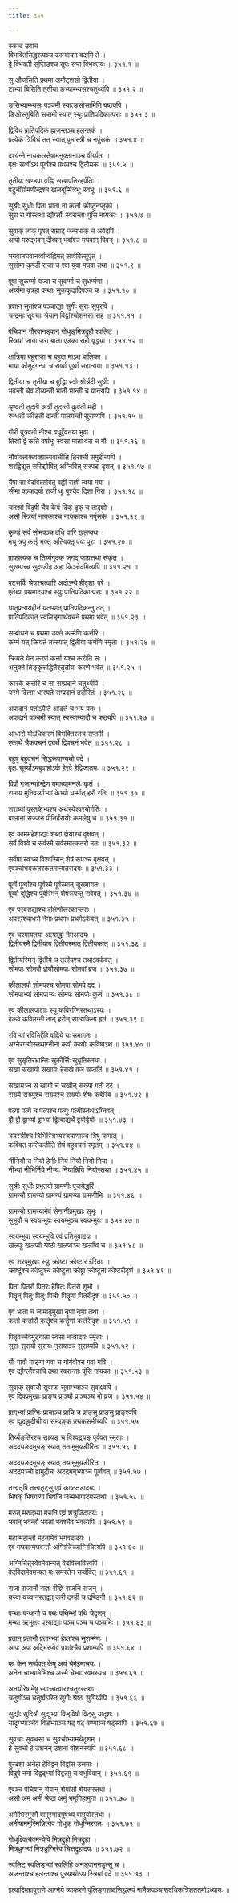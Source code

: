 ```yaml
---
title: ३५१

---
```

स्कन्द उवाच  
विभक्तिसिद्धरूपञ्च कात्यायन वदामि ते ।  
द्वे विभक्ती सुप्तिङश्च सुपः सप्त विभक्तयः ॥ ३५१.१ ॥  
  
सु औजसिति प्रथमा अमौट्‌शसो द्वितीया ।  
टाभ्यां बिसिति तृतीया ङभ्याम्भ्यसश्चतुर्थ्यपि ॥ ३५१.२ ॥  
  
ङसिभ्याम्भ्यसः पञ्चमी स्यात्ङसोसामिति षष्ठ्यपि ।  
ङिओस्तुबिति सप्तमी स्यात् स्युः प्रातिपदिकात्पराः ॥ ३५१.३ ॥  
  
द्विविधं प्रातिपदिकं ह्यजन्तञ्च हलन्तकं ।  
प्रत्येकं त्रिविधं तत् स्यात् पुमांस्त्री च नपुंसकं ॥ ३५१.४ ॥  
  
दर्श्यन्ते नायकास्तेषामनुक्तानाञ्च वीर्य्यतः ।  
वृक्षः सर्व्वोऽथ पूर्व्वश्च प्रथमश्च द्वितीयकः ॥ ३५१.५ ॥  
  
तृतीयः खण्डपा वह्निः सखापतिरहर्पतिः ।  
पटुर्नीर्ग्रामणीन्द्रश्च खलबूर्म्मित्रभूः स्वभूः ॥ ३५१.६ ॥  
  
सुश्रीः सुधीः पिता भ्राता ना कर्त्ता क्रोष्टुनप्तृकौ ।  
सुरा रा गौस्तथा द्यौर्ग्लौः स्वरान्ताः पुंसि नायकाः ॥ ३५१.७ ॥  
  
सुवाक् त्वक् पृषत् सम्राट् जन्मभाक् च अवेदपि ।  
आपो मरुद्भवन् दीव्यन् भवांश्च मघवान् पिवन् ॥ ३५१.८ ॥  
  
भगवानघवानर्व्वान्वह्निमत् सर्व्ववित्सुपृत् ।  
सुसोमा कुण्डी राजा च श्वा युवा मघवा तथा ॥ ३५१.९ ॥  
  
पूषा सुकर्म्मा यज्वा च सुवर्म्मा च सुधर्म्मणा ।  
अर्य्यमा वृत्रहा पन्थाः सुककुदादिपञ्च च ॥ ३५१.१० ॥  
  
प्रशान् सुतांश्च पञ्चाद्याः सुगीः सुराः सुपूरपि ।  
चन्द्रमाः सुवचाः श्रेयान् विद्वांश्चोशनसा सह ॥ ३५१.११ ॥  
  
पेचिवान् गौरवानड्‌वान् गोधुङ्‌मित्रद्रुहौ श्वलिट् ।  
स्त्रियां जाया जरा बाला एडका सहो वृद्धया ॥ ३५१.१२ ॥  
  
क्षात्रिया बहुराजा च बहुदा माऽथ बालिका ।  
माया कौमुदगन्धा च सर्व्वा पूर्व्वा सहान्यया ॥ ३५१.१३ ॥  
  
द्वितीया च तृतीया च बुद्धिः स्त्रो श्रोर्न्नदी सुधीः ।  
भवन्ती चैव दीव्यन्ती भाती भान्ती च यान्त्यपि ॥ ३५१.१४ ॥  
  
श्रृण्वती तुदती कर्त्री तुदन्ती कुर्वती मही ।  
रुन्धती क्रीडती दान्ती पालयन्ती सुराण्यपि ॥ ३५१.१५ ॥  
  
गौरी पुत्रवती नीश्च वधूर्द्देवतया भुवा ।  
तिस्रो द्वे कति वर्षाभूः स्वसा माता वरा च गौः ॥ ३५१.१६ ॥  
  
नौर्वाक्त्वक्त्वक्प्राच्यवाचीति तिरश्ची समुदीच्यपि ।  
शरद्विद्युत् सरिद्योषित् अग्निवित् सस्पदा दृशत् ॥ ३५१.१७ ॥  
  
यैषा सा वेदवित्संवित् बह्वी राज्ञी त्वया मया ।  
सीमा पञ्चादयो राजी धूः पूश्चैव दिशा गिरा ॥ ३५१.१८ ॥  
  
चतस्रो विदुषी चैव केयं दिक् दृक् च तादृशो ।  
असौ स्त्रियां नायकाश्च नायकाश्च नपुंसके ॥ ३५१.१९ ॥  
  
कुण्डं सर्वं सोमपञ्च दधि वारि खलप्वथ ।  
मधु त्रपु कर्त्तृ भक्तृ अतिवक्तृ पयः पुरः ॥ ३५१.२० ॥  
  
प्राक्प्रत्यक् च तिर्य्यगुदक् जगद् जाग्रत्तथा सकृत् ।  
सुसम्पच्च सुदण्डीह अहः किञ्चेदमित्यपि ॥ ३५१.२१ ॥  
  
षट्‌सर्पिः श्रेयश्चत्वारि अदोऽन्ये हीदृशाः परे ।  
एतेब्यः प्रथमादयश्च स्युः प्रातिपदिकात्पराः ॥ ३५१.२२ ॥  
  
धातुप्रत्ययहीनं यत्स्यात् प्रातिपदिकन्तु तत् ।  
प्रातिपदिकात् स्वलिङ्गार्थवचने प्रथमा भवेत् ॥ ३५१.२३ ॥  
  
सम्बोधने च प्रथमा उक्ते कर्म्मणि कर्त्तरि ।  
कर्म्म यत् क्रियते तत्स्यात् द्वितीया कर्मणि स्मृता ॥ ३५१.२४ ॥  
  
क्रियते येन करणं कर्त्ता यश्च करोति सः ।  
अनुक्ते तिङ्‌कृत्तद्धितैस्तृतीया करणे भवेत् ॥ ३५१.२५ ॥  
  
कारके कर्त्तरि च सा सम्प्रदाने चतुर्थ्यपि ।  
यस्मै दित्सा धारयते सम्प्रदानं तदीरितं ॥ ३५१.२६ ॥  
  
अपादानं यतोऽपैति आदत्ते च भयं यतः ।  
अपादाने पञ्चमी स्यात् स्वस्वाम्यादौ च षष्ठ्यपि ॥ ३५१.२७ ॥  
  
आधारो योऽधिकरणं विभक्तिस्तत्र सप्तमी ।  
एकार्थे चैकवचनं द्व्यर्थे द्विवचनं भवेत् ॥ ३५१.२८ ॥  
  
बहुषु बहुवचनं सिद्धरूपाण्यथो वदे ।  
वृक्षः सूर्य्योऽमबुवाहोऽर्क हेरवे हेद्विजातयः ॥ ३५१.२९ ॥  
  
विप्रौ गजान्महेन्द्रेण यमाब्यामनलैः कृतं ।  
रामाय मुनिवर्य्याभ्यां केभ्यो धर्म्मात् हरौ रतिः ॥ ३५१.३० ॥  
  
शराब्यां पुस्तकेभ्यश्च अर्थस्येश्वरयोर्गतिः ।  
बालानां सज्जने प्रीतिर्हंसयोः कमलेषु च ॥ ३५१.३१ ॥  
  
एवं काममहेशाद्याः शब्दा ज्ञेयाश्च वृक्षवत् ।  
सर्वे विश्वे च सर्वस्मै सर्वस्मात्कतरो मतः ॥ ३५१.३२ ॥  
  
सर्वेषां स्वञ्च विश्वस्मिन् शेषं रूपञ्च वृक्षवत् ।  
एवञ्चोभयकतरकतमान्यतरादयः ॥ ३५१.३३ ॥  
  
पूर्व्वे पूर्व्वाश्च पूर्वस्मै पूर्वस्मात् सुसमागतः ।  
पूर्व्वो बुद्धिश्च पूर्वस्मिन् शेषरूपन्तु सर्ववत् ॥ ३५१.३४ ॥  
  
एवं परवराद्याश्च दक्षिणोत्तरकान्तराः ।  
अपरऱश्चाधरो नेमाः प्रथमाः प्रथमेऽर्कवत् ॥ ३५१.३५ ॥  
  
एवं चरमायतया अल्पार्द्धा नेमआदयः ।  
द्वितीयस्मै द्वितीयाय द्वितीयस्मात् द्वितीयकात् ॥ ३५१.३६ ॥  
  
द्वितीयस्मिन् द्वितीये च तृतीयश्च तथाऽर्क्कवत् ।  
सोमपाः सोमपौ ज्ञेयौसोमपाः सोमपां ब्रज ॥ ३५१.३७ ॥  
  
कीलालपौ सोमपश्च सोमपा सोमपे दद ।  
सोमपाभ्यां सोमपाभ्यः सोमपः सोमपोः कुलं ॥ ३५१.३८ ॥  
  
एवं कीलालपाद्याः स्यु कविरग्निस्तथाऽरयः ।  
हेकवे कविमग्नी तान् हरीन् सात्यकिना हृतं ॥ ३५१.३९ ॥  
  
रविभ्यां रविभिर्द्देहि वह्निये यः समागतः ।  
अग्नेरग्न्योस्तथाग्नीनां कवौ कव्योः कविष्वऽथ ॥ ३५१.४० ॥  
  
एवं सुसृतिरभ्रान्तिः सुकीर्त्तिः सुधृतिस्तथा ।  
सखा सखायौ सखायः हेसखे व्रज सप्ततिं ॥ ३५१.४१ ॥  
  
सखायञ्च स खायौ च सखीन् सख्या गतो दद ।  
सख्ये सख्युश्च सख्यश्च सख्योः शेषः कवेरिव ॥ ३५१.४२ ॥  
  
पत्या पत्ये च पत्यश्च पत्युः पत्योस्तथाऽग्निवत् ।  
द्वौ द्वौ द्वाभ्यां द्वाभ्यां द्वित्वाद्यर्थे द्वयोर्द्वयोः ॥ ३५१.४३ ॥  
  
त्रयस्त्रींश्च त्रिभिस्त्रिभ्यस्त्रयाणाञ्च त्रिषु क्रमात् ।  
कविवत् कतिकतीति शेषं वहुवचनं स्मृतम् ॥ ३५१.४४ ॥  
  
नीनियौ च नियो हेनीः नियं नियौ नियो निया ।  
नीभ्यां नीभिर्निये नीभ्यः नियान्नियि नियोस्तथा ॥ ३५१.४५ ॥  
  
सुश्रीः सुधीः प्रभृतयो ग्रामणीः पूजयेद्धरिं ।  
ग्रामण्यौ ग्रामण्यो ग्रामण्यं ग्रामण्या ग्रामणीभिः ॥ ३५१.४६ ॥  
  
ग्रामण्यो ग्रामण्यामेवं सेनानीप्रमुखाः सुभूः ।  
सुभुवौ च स्वयम्भुवः स्वयम्भुञ्च स्वयम्भुवः ॥ ३५१.४७ ॥  
  
स्वयम्भुवा स्वयम्भुवि एवं प्रतिभुवादयः ।  
खलपूः खलप्वौ श्रेष्ठौ खलप्वञ्च खलप्वि च ॥ ३५१.४८ ॥  
  
एवं शरपूमुखाः स्युः क्रोष्टा क्रोष्टार ईरिताः ।  
क्रोष्टूंश्च कोष्टुश्च कोष्टुना क्रोष्ट्रा क्रोष्टूनां कोष्टरीदृशं ॥ ३५१.४९ ॥  
  
पिता पितरौ पितरः हेपितः पितरौ शुभौ ।  
पितॄन् पितुः पितुः पित्रोः पितॄणां पितरीदृशं ॥ ३५१.५० ॥  
  
एवं भ्राता च जामातृमुखा नॄणां नृणां तथा ।  
कर्त्ता कर्त्तारौ कर्त्तॄश्च कर्त्तॄणां कर्त्तरीदृशं ॥ ३५१.५१ ॥  
  
पितृवच्चैवमुट्गाता स्वसा नप्त्रादयः स्मृताः ।  
सुराः सुरायौ सुरायः नुरायाञ्च सुराय्यपि ॥ ३५१.५२ ॥  
  
गौः गावौ गाङ्गा गवा च गोर्गवोश्च गवां गवि ।  
एव द्यौर्ग्लौश्चापि तथा स्वरान्ताः पुंसि नायकाः ॥ ३५१.५३ ॥  
  
सुवाक् सुवाचौ सुवाचा सुवाग्भ्याञ्च सुवाक्ष्वपि ।  
एवं दिक्प्रमुखाः प्राङ्च प्राञ्चौ प्राञ्चञ्च भो व्रज ॥ ३५१.५४ ॥  
  
प्राग्‌भ्यां प्राग्भिः प्राचाञ्च प्राचि च प्राङ्‌सु प्राङ्सु प्राङ्श्वपि  
एवं ह्युदङुदीची वा सम्यङ्क प्र्त्यकसमीच्यपि ॥ ३५१.५५  
  
तिर्य्यङ्‌तिरश्च सध्र्यङ् च विश्वद्र्यङ् पूर्ववत् स्मृताः ।  
अदद्र्यङदमुयङ् स्यात् ततामुमुयङीरितः ॥ ३५१.५६ ॥  
  
अदद्र्यङदमुयङ् स्यात् तथामुमुयङीरितः ।  
अदद्र्यञ्चो ह्यमुद्रीचः अदद्र्यग्‌भ्याञ्च पूर्व्ववत् ॥ ३५१.५७ ॥  
  
तत्त्वतृषि तत्त्वतृट्‌सु एवं काष्ठतडादयः ।  
भिषक् भिषगब्यां भिषजि जन्मभागादयस्तथा ॥ ३५१.५८ ॥  
  
मरुत् मरुद्भ्यां मरुति एवं शत्रुजिदादयः ।  
भवान् भवन्तौ भवतां भवंश्चैव भवत्यपि ॥ ३५१.५९ ॥  
  
महान्महान्तौ महतामेवं भगवदादयः ।  
एवं मघवान्मघवन्तौ अग्निचिच्चाग्निचित्यपि ॥ ३५१.६० ॥  
  
अग्निचित्‌स्वेवमेवान्यत् वेदवित्त्ववित्त्वपि ।  
वेदविदामेवमन्यत् यः समस्तेन सर्व्ववित् ॥ ३५१.६१ ॥  
  
राजा राजानौ राज्ञः रीज्ञि राजनि राजन् ।  
यज्वा यज्वानस्तद्वत् करी दण्डी च दण्डिनी ॥ ३५१.६२ ॥  
  
पन्थाः पन्थानौ च पथः पथिम्भां पथि चेदृशम् ।  
मन्था ऋभुक्षाः पश्याद्याः पञ्च पञ्च च पञ्चभिः ॥ ३५१.६३ ॥  
  
प्रतान् प्रतानौ प्रतान्भ्यां हेप्र्तांश्च सुशर्म्मणः ।  
आपः अपः अद्भिरप्येवं प्रशांश्चैव प्रशाम्यपि ॥ ३५१.६४ ॥  
  
कः केन सर्व्ववत् केषु अयं चेमेइमान्नयः ।  
अनेन चाभ्यामेभिश्च अस्मै चेभ्यः स्वमस्यच ॥ ३५१.६५ ॥  
  
अनयोरेषामेषु स्याच्चत्वारश्चतुरस्तथा ।  
चतुर्णोञ्च चतुर्ष्वऽस्ति सुगीः श्रेष्ठः सुगिर्य्यपि ॥ ३५१.६६ ॥  
  
सुद्यौः सुदित्रौ सुद्युभ्यां विड्‌विषौ विट्सु यादृशः ।  
यादृग्भ्याञ्चैव विडभ्याञ्च षट् षट् षण्णाञ्च षट्‌स्वपि ॥ ३५१.६७ ॥  
  
सुवचाः सुवचसा च सुवचोभ्यामथेदृशम् ।  
हे सुवचो हे उशनन् उशना वोशनस्यपि ॥ ३५१.६८ ॥  
  
पुरदंशा अनेहा हेविद्वन् विद्वांस उत्तमाः ।  
विदुषे नमो विद्वद्‌भ्यां विद्वत्सु च वभुविवान् ॥ ३५१.६९ ॥  
  
एवञ्च पेचिवान् श्रेयान् श्रेयांसौ श्रेयसस्तथा ।  
असौ अम् अमी श्रेष्ठा अमुं भमूनिहामुना ॥ ३५१.७० ॥  
  
अमीभिरमुस्मै वामुस्मादमुषथ्य वामुयोस्तथा ।  
अमीषाममुस्मिन्नित्येवं गोधुक् गोधुग्मिरगतः ॥ ३५१.७१ ॥  
  
गोधुक्ष्वित्येवमन्येपि मित्रद्रुहो मित्रद्रुहा ।  
मित्रध्रुग्भ्यां मित्रध्रुग्भिरेव चित्तद्रुहादयः ॥ ३५१.७२ ॥  
  
स्वलिट् स्वलिड्भ्यां स्वलिहि अनड्वाननडुत्सु च ।  
अजन्ताश्च हलन्ताश्च पुंस्याथोऽथ स्त्रियां वदे ॥ ३५१.७३ ॥  
  
इत्यादिमहापुराणे आग्नेये व्याकरणे पुंलिङ्गशब्दसिद्धरूपं नामैकपञ्चासदधिकत्रिशततमोऽध्यायः ॥  
 